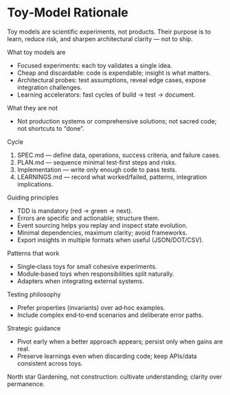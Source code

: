 # Toy‑Model Rationale

Toy models are scientific experiments, not products. Their purpose is to learn, reduce risk, and sharpen architectural clarity — not to ship.

What toy models are
- Focused experiments: each toy validates a single idea.
- Cheap and discardable: code is expendable; insight is what matters.
- Architectural probes: test assumptions, reveal edge cases, expose integration challenges.
- Learning accelerators: fast cycles of build → test → document.

What they are not
- Not production systems or comprehensive solutions; not sacred code; not shortcuts to “done”.

Cycle
1) SPEC.md — define data, operations, success criteria, and failure cases.
2) PLAN.md — sequence minimal test‑first steps and risks.
3) Implementation — write only enough code to pass tests.
4) LEARNINGS.md — record what worked/failed, patterns, integration implications.

Guiding principles
- TDD is mandatory (red → green → next).
- Errors are specific and actionable; structure them.
- Event sourcing helps you replay and inspect state evolution.
- Minimal dependencies, maximum clarity; avoid frameworks.
- Export insights in multiple formats when useful (JSON/DOT/CSV).

Patterns that work
- Single‑class toys for small cohesive experiments.
- Module‑based toys when responsibilities split naturally.
- Adapters when integrating external systems.

Testing philosophy
- Prefer properties (invariants) over ad‑hoc examples.
- Include complex end‑to‑end scenarios and deliberate error paths.

Strategic guidance
- Pivot early when a better approach appears; persist only when gains are real.
- Preserve learnings even when discarding code; keep APIs/data consistent across toys.

North star
Gardening, not construction: cultivate understanding; clarity over permanence.
